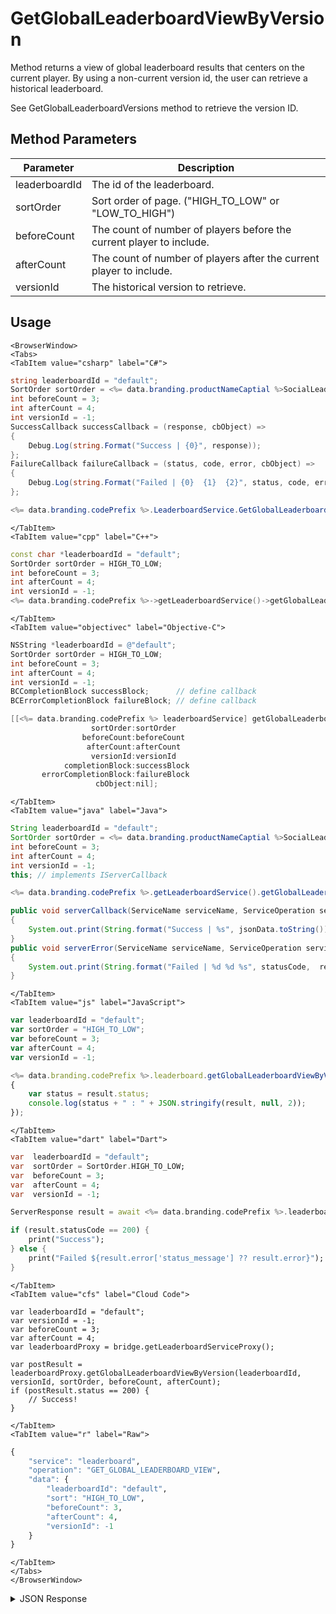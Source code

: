 # GetGlobalLeaderboardViewByVersion

Method returns a view of global leaderboard results that centers on the current player. By using a non-current version id, the user can retrieve a historical leaderboard.

See GetGlobalLeaderboardVersions method to retrieve the version ID.

<PartialServop service_name="leaderboard" operation_name="GET_GLOBAL_LEADERBOARD_VIEW" />

## Method Parameters

| Parameter     | Description                                                          |
| ------------- | -------------------------------------------------------------------- |
| leaderboardId | The id of the leaderboard.                                           |
| sortOrder     | Sort order of page. ("HIGH_TO_LOW" or "LOW_TO_HIGH")                 |
| beforeCount   | The count of number of players before the current player to include. |
| afterCount    | The count of number of players after the current player to include.  |
| versionId     | The historical version to retrieve.                                  |

## Usage

```mdx-code-block
<BrowserWindow>
<Tabs>
<TabItem value="csharp" label="C#">
```

```csharp
string leaderboardId = "default";
SortOrder sortOrder = <%= data.branding.productNameCaptial %>SocialLeaderboard.SortOrder.HIGH_TO_LOW;
int beforeCount = 3;
int afterCount = 4;
int versionId = -1;
SuccessCallback successCallback = (response, cbObject) =>
{
    Debug.Log(string.Format("Success | {0}", response));
};
FailureCallback failureCallback = (status, code, error, cbObject) =>
{
    Debug.Log(string.Format("Failed | {0}  {1}  {2}", status, code, error));
};

<%= data.branding.codePrefix %>.LeaderboardService.GetGlobalLeaderboardViewByVersion(leaderboardId, sortOrder, beforeCount, afterCount, versionId, successCallback, failureCallback);
```

```mdx-code-block
</TabItem>
<TabItem value="cpp" label="C++">
```

```cpp
const char *leaderboardId = "default";
SortOrder sortOrder = HIGH_TO_LOW;
int beforeCount = 3;
int afterCount = 4;
int versionId = -1;
<%= data.branding.codePrefix %>->getLeaderboardService()->getGlobalLeaderboardViewByVersion(leaderboardId, sortOrder, beforeCount, afterCount, versionId, this);
```

```mdx-code-block
</TabItem>
<TabItem value="objectivec" label="Objective-C">
```

```objectivec
NSString *leaderboardId = @"default";
SortOrder sortOrder = HIGH_TO_LOW;
int beforeCount = 3;
int afterCount = 4;
int versionId = -1;
BCCompletionBlock successBlock;      // define callback
BCErrorCompletionBlock failureBlock; // define callback

[[<%= data.branding.codePrefix %> leaderboardService] getGlobalLeaderboardViewByVersion:leaderboardId
                  sortOrder:sortOrder
                beforeCount:beforeCount
                 afterCount:afterCount
                  versionId:versionId
            completionBlock:successBlock
       errorCompletionBlock:failureBlock
                   cbObject:nil];
```

```mdx-code-block
</TabItem>
<TabItem value="java" label="Java">
```

```java
String leaderboardId = "default";
SortOrder sortOrder = <%= data.branding.productNameCaptial %>SocialLeaderboardService.SortOrder.HIGH_TO_LOW;
int beforeCount = 3;
int afterCount = 4;
int versionId = -1;
this; // implements IServerCallback

<%= data.branding.codePrefix %>.getLeaderboardService().getGlobalLeaderboardViewByVersion(leaderboardId, sortOrder, beforeCount, afterCount, versionId, this);

public void serverCallback(ServiceName serviceName, ServiceOperation serviceOperation, JSONObject jsonData)
{
    System.out.print(String.format("Success | %s", jsonData.toString()));
}
public void serverError(ServiceName serviceName, ServiceOperation serviceOperation, int statusCode, int reasonCode, String jsonError)
{
    System.out.print(String.format("Failed | %d %d %s", statusCode,  reasonCode, jsonError.toString()));
}
```

```mdx-code-block
</TabItem>
<TabItem value="js" label="JavaScript">
```

```javascript
var leaderboardId = "default";
var sortOrder = "HIGH_TO_LOW";
var beforeCount = 3;
var afterCount = 4;
var versionId = -1;

<%= data.branding.codePrefix %>.leaderboard.getGlobalLeaderboardViewByVersion(leaderboardId, sortOrder, beforeCount, afterCount, versionId, result =>
{
	var status = result.status;
	console.log(status + " : " + JSON.stringify(result, null, 2));
});
```

```mdx-code-block
</TabItem>
<TabItem value="dart" label="Dart">
```

```dart
var  leaderboardId = "default";
var  sortOrder = SortOrder.HIGH_TO_LOW;
var  beforeCount = 3;
var  afterCount = 4;
var  versionId = -1;

ServerResponse result = await <%= data.branding.codePrefix %>.leaderboardService.getGlobalLeaderboardViewByVersion(leaderboardId:leaderboardId, sortOrder:sortOrder, beforeCount:beforeCount, afterCount:afterCount, versionId:versionId);

if (result.statusCode == 200) {
    print("Success");
} else {
    print("Failed ${result.error['status_message'] ?? result.error}");
}
```

```mdx-code-block
</TabItem>
<TabItem value="cfs" label="Cloud Code">
```

```cfscript
var leaderboardId = "default";
var versionId = -1;
var beforeCount = 3;
var afterCount = 4;
var leaderboardProxy = bridge.getLeaderboardServiceProxy();

var postResult = leaderboardProxy.getGlobalLeaderboardViewByVersion(leaderboardId, versionId, sortOrder, beforeCount, afterCount);
if (postResult.status == 200) {
    // Success!
}
```

```mdx-code-block
</TabItem>
<TabItem value="r" label="Raw">
```

```r
{
	"service": "leaderboard",
	"operation": "GET_GLOBAL_LEADERBOARD_VIEW",
	"data": {
		"leaderboardId": "default",
		"sort": "HIGH_TO_LOW",
		"beforeCount": 3,
		"afterCount": 4,
		"versionId": -1
	}
}
```

```mdx-code-block
</TabItem>
</Tabs>
</BrowserWindow>
```

<details>
<summary>JSON Response</summary>

```json
{
    "status": 200,
    "data": {
        "leaderboardId": "abc",
        "moreBefore": false,
        "timeBeforeReset": 48085996,
        "leaderboard": [
            {
                "playerId": "8c86f306-73ea-4536-9c92-aba086064d2c",
                "score": 10,
                "data": {
                    "nickname": "batman"
                },
                "createdAt": 1433863814394,
                "updatedAt": 1433863814394,
                "index": 0,
                "rank": 1,
                "name": "",
                "summaryFriendData": {
                    "xp": 12,
                    "favColour": "red"
                },
                "pictureUrl": null
            },
            {
                "playerId": "ab21c0af-9d3e-4a81-b3c8-ddc1fb77d9a1",
                "score": 8,
                "data": {
                    "nickname": "robin"
                },
                "createdAt": 1433864253221,
                "updatedAt": 1433864253221,
                "index": 1,
                "rank": 2,
                "name": "",
                "summaryFriendData": null,
                "pictureUrl": null
            }
        ],
        "server_time": 1433864314004,
        "moreAfter": false
    }
}
```

</details>

